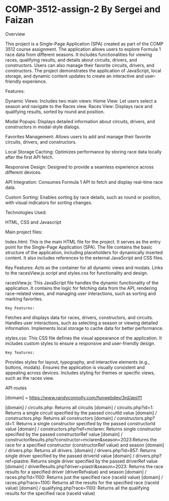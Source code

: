 # COMP-3512-assign-2 By Sergei and Faizan



 Overview

This project is a Single-Page Application (SPA) created as part of the COMP 3512 course assignment. The application allows users to explore Formula 1 race data from different seasons. It includes functionalities for viewing races, qualifying results, and details about circuits, drivers, and constructors. Users can also manage their favorite circuits, drivers, and constructors. The project demonstrates the application of JavaScript, local storage, and dynamic content updates to create an interactive and user-friendly experience.



Features:

Dynamic Views: Includes two main views:
              Home View: Let users select a season and navigate to the Races view.
               Races View: Displays race and qualifying results, sorted by round and position.

Modal Popups: Displays detailed information about circuits, drivers, and constructors in modal-style dialogs.

Favorites Management: Allows users to add and manage their favorite circuits, drivers, and constructors.

Local Storage Caching: Optimizes performance by storing race data locally after the first API fetch.

Responsive Design: Designed to provide a seamless experience across different devices.

API Integration: Consumes Formula 1 API to fetch and display real-time race data.

Custom Sorting: Enables sorting by race details, such as round or position, with visual indicators for sorting changes.

Technologies Used:

HTML, CSS and Javascript


Main project files:


Index.html: This is the main HTML file for the project. It serves as the entry point for the Single-Page Application (SPA). The file contains the basic structure of the application, including placeholders for dynamically inserted content. It also includes references to the external JavaScript and CSS files.
  
   Key Features:
   Acts as the container for all dynamic views and modals.
   Links to the racesView.js script and styles.css for functionality and design.
 
racesView.js: This JavaScript file handles the dynamic functionality of the application. It contains the logic for fetching data from the API, rendering race-related views, and managing user interactions, such as sorting and marking favorites.

	Key Features:
   Fetches and displays data for races, drivers, constructors, and circuits.
   Handles user interactions, such as selecting a season or viewing detailed information.
   Implements local storage to cache data for better performance.

styles.css: This CSS file defines the visual appearance of the application. It includes custom styles to ensure a responsive and user-friendly design.

	Key features:
   Provides styles for layout, typography, and interactive elements (e.g., buttons, modals).
   Ensures the application is visually consistent and appealing across devices.
   Includes styling for themes or specific views, such as the races view.



API routes

[domain] = https://www.randyconnolly.com/funwebdev/3rd/api/f1

                
[domain] / circuits.php: Returns all circuits 
[domain] / circuits.php?id=1: Returns a single circuit specified by the passed circuitId value
[domain] / constructors.php: Returns all constructors
[domain] / constructors.php?id=1: Returns a single constructor specified by the passed constructorId value 
[domain] / constructors.php?ref=mclaren: Returns single constructor specified by the passed constructorRef value
[domain] / constructorResults.php?constructor=mclaren&season=2023:Returns the race for a specified constructor (constructorRef value) and season
[domain] / drivers.php: Returns all drivers.
[domain] / drivers.php?id=857: Returns single driver specified by the passed driverId value
[domain] / drivers.php?ref=piastre: Returns single driver specified by the passed driverRef value
[domain] / driverResults.php?driver=piastri&season=2023: Returns the race results for a specified driver (driverRefvalue) and season
[domain] / races.php?id=1100: Returns just the specified race (raceId value)
[domain] / races.php?race=1100: Returns all the results for the specified race (raceId value)
[domain] / qualifying.php?race=1100: Returns all the qualifying results for the specified race (raceId value)



  

